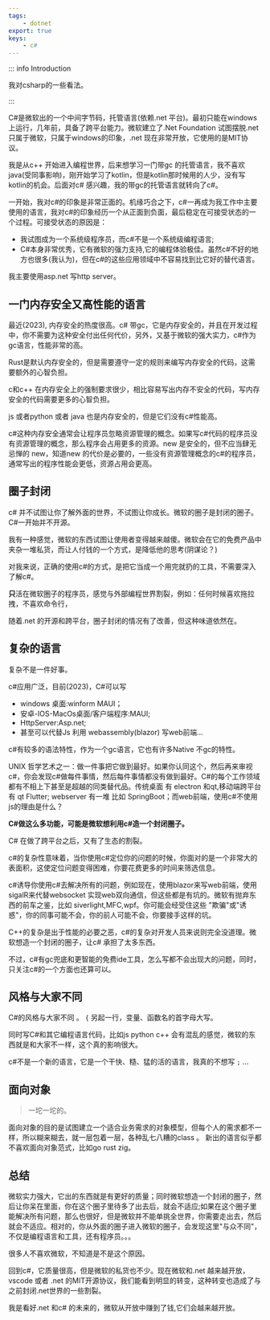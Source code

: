 ```yaml
---
tags:
    - dotnet
export: true
keys:
    - c#
---
```

::: info Introduction

我对csharp的一些看法。

:::

C#是微软出的一个中间字节码，托管语言(依赖.net 平台)。最初只能在windows上运行，几年前，具备了跨平台能力。微软建立了.Net Foundation 试图摆脱.net 只属于微软，只属于windows的印象，.net 现在非常开放，它使用的是MIT协议。

我是从c++ 开始进入编程世界，后来想学习一门带gc 的托管语言，我不喜欢java(受同事影响)，刚开始学习了kotlin，但是kotlin那时候用的人少，没有写kotlin的机会。后面对c# 感兴趣，我的带gc的托管语言就转向了c#。

一开始，我对c#的印象是非常正面的。机缘巧合之下，c#一再成为我工作中主要使用的语言，我对c#的印象经历一个从正面到负面，最后稳定在可接受状态的一个过程。可接受状态的原因是：
- 我试图成为一个系统级程序员，而c#不是一个系统级编程语言;
- C#本身非常优秀，它有微软的强力支持,它的编程体验极佳。虽然c#不好的地方也很多(我认为)，但在c#的这些应用领域中不容易找到比它好的替代语言。

我主要使用asp.net 写http server。



## 一门内存安全又高性能的语言

最近(2023), 内存安全的热度很高。c# 带gc，它是内存安全的，并且在开发过程中，你不需要为这种安全付出任何代价，另外，又基于微软的强大实力，c#作为gc语言，性能非常的高。

Rust是默认内存安全的，但是需要遵守一定的规则来编写内存安全的代码，这需要额外的心智负担。

c和c++ 在内存安全上的强制要求很少，相比容易写出内存不安全的代码，写内存安全的代码需要更多的心智负担。

js 或者python 或者 java 也是内存安全的，但是它们没有c#性能高。

c#这种内存安全通常会让程序员忽略资源管理的概念。如果写c#代码的程序员没有资源管理的概念，那么程序会占用更多的资源。new 是安全的，但不应当肆无忌惮的 new，知道new 的代价是必要的，一些没有资源管理概念的c#的程序员，通常写出的程序性能会更低，资源占用会更高。

## 圈子封闭

c# 并不试图让你了解外面的世界，不试图让你成长。微软的圈子是封闭的圈子。C#一开始并不开源。

我有一种感觉，微软的东西试图让使用者变得越来越傻。微软会在它的免费产品中夹杂一堆私货，而让人付钱的一个方式，是降低他的思考(阴谋论？)

对我来说，正确的使用c#的方式，是把它当成一个用完就扔的工具，不需要深入了解c#。

**只**活在微软圈子的程序员，感觉与外部编程世界割裂，例如：任何时候喜欢拖拉拽，不喜欢命令行，

随着.net 的开源和跨平台，圈子封闭的情况有了改善，但这种味道依然在。

## 复杂的语言

复杂不是一件好事。

c#应用广泛，目前(2023)，C#可以写

- windows 桌面:winform MAUI；
- 安卓-IOS-MacOs桌面/客户端程序:MAUI; 
- HttpServer:Asp.net;
- 甚至可以代替Js 利用 webassembly(blazor) 写web前端...

c#有较多的语法特性，作为一个gc语言，它也有许多Native 不gc的特性。

UNIX 哲学艺术之一：做一件事把它做到最好。如果你认同这个，然后再来审视c#，你会发现c#做每件事情，然后每件事情都没有做到最好。C#的每个工作领域都有不相上下甚至是超越的同类替代品。传统桌面 有 electron 和qt,移动端跨平台有 qt Flutter; webserver 有一堆 比如 SpringBoot；而web前端，使用c#不使用js的理由是什么？

**C#做这么多功能，可能是微软想利用c#造一个封闭圈子。**

C# 在做了跨平台之后，又有了生态的割裂。

c#的复杂性意味着，当你使用c#定位你的问题的时候，你面对的是一个非常大的表面积，这使定位问题变得困难，你要花费更多的时间来筛选信息。

c#诱导你使用c#去解决所有的问题，例如现在，使用blazor来写web前端，使用sigalR来代替websocket 实现web双向通信，但这些都是有坑的。微软有抛弃东西的前车之鉴，比如 siverlight,MFC,wpf。你可能会经受住这些 "欺骗"或"诱惑"，你的同事可能不会，你的前人可能不会，你要接手这样的坑。

C++的复杂是出于性能的必要之恶，c#的复杂对开发人员来说则完全没道理。微软想造一个封闭的圈子，让c# 承担了太多东西。

不过，c#有gc兜底和更智能的免费ide工具，怎么写都不会出现大的问题，同时，只关注c#的一个方面也还算可以。

## 风格与大家不同

C#的风格与大家不同 。 `{` 另起一行，变量、函数名的首字母大写。

同时写C#和其它编程语言代码，比如js python c++ 会有混乱的感觉，微软的东西就是和大家不一样，这个真的影响很大。

c#不是一个新的语言，它是一个干快、糙、猛的活的语言，我真的不想写 `;` ...

## 面向对象

> 一坨一坨的。

面向对象的目的是试图建立一个适合业务需求的对象模型，但每个人的需求都不一样，所以糊来糊去，就一层包着一层，各种乱七八糟的class 。 新出的语言似乎都不喜欢面向对象范式，比如go rust zig。


## 总结

微软实力强大，它出的东西就是有更好的质量；同时微软想造一个封闭的圈子，然后让你呆在里面，你在这个圈子里待多了出去后，就会不适应;如果在这个圈子里能解决所有问题，那么也很好，但是微软并不能单挑全世界，你需要走出去，然后就会不适应。相对的，你从外面的圈子进入微软的圈子，会发现这里"与众不同"，不仅是编程语言和工具，还有程序员。。。

很多人不喜欢微软，不知道是不是这个原因。

回到c#，它质量很高，但是微软的私货也不少。现在微软和.net 越来越开放，vscode 或者 .net 的MIT开源协议，我们能看到明显的转变，这种转变也造成了与之前封闭.net世界的一些割裂。

我是看好.net 和c# 的未来的，微软从开放中赚到了钱,它们会越来越开放。
